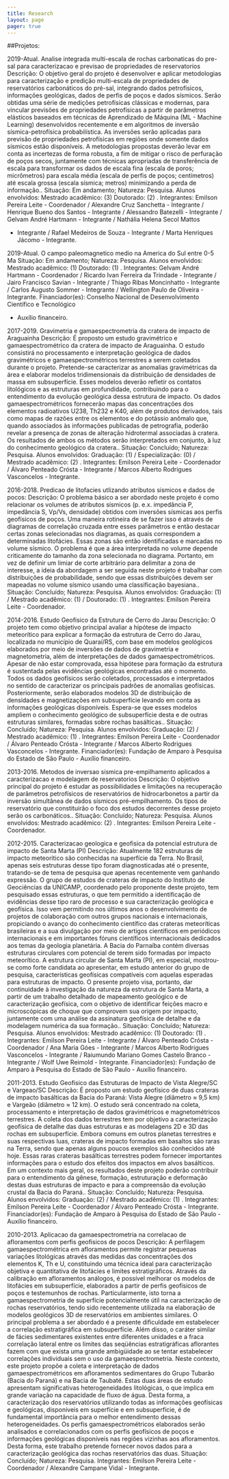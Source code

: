 ```yaml
---
title: Research
layout: page
pager: true
---
```


##Projetos:

2019-Atual. Analise integrada multi-escala de rochas carbonaticas do pre-sal
para caracterizacao e previsao de propriedades de reservatorios Descrição: O
objetivo geral do projeto é desenvolver e aplicar metodologias para
caracterização e predição multi-escala de propriedades de reservatórios
carbonáticos do pré-sal, integrando dados petrofísicos, informações geológicas,
dados de perfis de poços e dados sísmicos. Serão obtidas uma série de medições
petrofísicas clássicas e modernas, para vincular previsões de propriedades
petrofísicas a partir de parâmetros elásticos baseados em técnicas de
Aprendizado de Máquina (ML - Machine Learning) desenvolvidos recentemente e em
algoritmos de inversão sísmica-petrofísica probabilística. As inversões serão
aplicadas para previsão de propriedades petrofísicas em regiões onde somente
dados sísmicos estão disponíveis. A metodologias propostas deverão levar em
conta as incertezas de forma robusta, a fim de mitigar o risco de perfuração de
poços secos, juntamente com técnicas apropriadas de transferência de escala
para transformar os dados de escala fina (escala de poros; micrômetros) para
escala média (escala de perfis de poços; centímetros) até escala grossa (escala
sísmica; metros) minimizando a perda de informação.. Situação: Em andamento;
Natureza: Pesquisa. Alunos envolvidos: Mestrado acadêmico: (3) Doutorado: (2) .
Integrantes: Emilson Pereira Leite - Coordenador / Alexandre Cruz Sanchetta -
Integrante / Henrique Bueno dos Santos - Integrante / Alessandro Batezelli -
Integrante / Gelvam André Hartmann - Integrante / Nathália Helena Secol Mattos
- Integrante / Rafael Medeiros de Souza - Integrante / Marta Henriques Jácomo -
Integrante.

2019-Atual. O campo paleomagnetico medio na America do Sul entre 0-5 Ma
Situação: Em andamento; Natureza: Pesquisa. Alunos envolvidos: Mestrado
acadêmico: (1) Doutorado: (1) . Integrantes: Gelvam André Hartmann -
Coordenador / Ricardo Ivan Ferreira da Trindade - Integrante / Jairo Francisco
Savian - Integrante / Thiago Ribas Moncinhatto - Integrante / Carlos Augusto
Sommer - Integrante / Wellington Paulo de Oliveira - Integrante.
Financiador(es): Conselho Nacional de Desenvolvimento Científico e Tecnológico
- Auxílio financeiro.

2017-2019. Gravimetria e gamaespectrometria da cratera de impacto de Araguainha
Descrição: É proposto um estudo gravimétrico e gamaespectrométrico da cratera
de impacto de Araguainha. O estudo consistirá no processamento e interpretação
geológica de dados gravimétricos e gamaespectrométricos terrestres a serem
coletados durante o projeto. Pretende-se caracterizar as anomalias
gravimétricas da área e elaborar modelos tridimensionais da distribuição de
densidades de massa em subsuperfície. Esses modelos deverão refletir os
contatos litológicos e as estruturas em profundidade, contribuindo para o
entendimento da evolução geológica dessa estrutura de impacto. Os dados
gamaespectrométricos fornecerão mapas das concentrações dos elementos
radioativos U238, Th232 e K40, além de produtos derivados, tais como mapas de
razões entre os elementos e do potássio anômalo que, quando associados às
informações publicadas de petrografia, poderão revelar a presença de zonas de
alteração hidrotermal associadas à cratera. Os resultados de ambos os métodos
serão interpretados em conjunto, à luz do conhecimento geológico da cratera..
Situação: Concluído; Natureza: Pesquisa. Alunos envolvidos: Graduação: (1) /
Especialização: (0) / Mestrado acadêmico: (2) . Integrantes: Emilson Pereira
Leite - Coordenador / Álvaro Penteado Crósta - Integrante / Marcos Alberto
Rodrigues Vasconcelos - Integrante.

2016-2018. Predicao de litofacies utlizando atributos sismicos e dados de
pocos: Descrição: O problema básico a ser abordado neste projeto é como
relacionar os volumes de atributos sísmicos (p. e.x. impedância P, impedância
S, Vp/Vs, densidade) obtidos com inversões sísmicas aos perfis geofísicos de
poços. Uma maneira rotineira de se fazer isso é através de diagramas de
correlação cruzada entre esses parâmetros e então destacar certas zonas
selecionadas nos diagramas, as quais correspondem a determinadas litofácies.
Essas zonas são então identificadas e marcadas no volume sísmico. O problema é
que a área interpretada no volume depende criticamente do tamanho da zona
selecionada no diagrama. Portanto, em vez de definir um limiar de corte
arbitrário para delimitar a zona de interesse, a ideia da abordagem a ser
seguida neste projeto é trabalhar com distribuições de probabilidade, sendo que
essas distribuições devem ser mapeadas no volume sísmico usando uma
classificação bayesiana.. Situação: Concluído; Natureza: Pesquisa. Alunos
envolvidos: Graduação: (1) / Mestrado acadêmico: (1) / Doutorado: (1) .
Integrantes: Emilson Pereira Leite - Coordenador.

2014-2016. Estudo Geofisico da Estrutura de Cerro do Jarau Descrição: O projeto
tem como objetivo principal avaliar a hipótese de impacto meteorítico para
explicar a formação da estrutura de Cerro do Jarau, localizada no município de
Quaraí/RS, com base em modelos geológicos elaborados por meio de inversões de
dados de gravimetria e magnetometria, além de interpretações de dados
gamaespectrométricos. Apesar de não estar comprovada, essa hipótese para
formação da estrutura é sustentada pelas evidências geológicas encontradas até
o momento. Todos os dados geofísicos serão coletados, processados e
interpretados no sentido de caracterizar os principais padrões de anomalias
geofísicas. Posteriormente, serão elaborados modelos 3D de distribuição de
densidades e magnetizações em subsuperfície levando em conta as informações
geológicas disponíveis. Espera-se que esses modelos ampliem o conhecimento
geológico de subsuperfície desta e de outras estruturas similares, formadas
sobre rochas basálticas.. Situação: Concluído; Natureza: Pesquisa. Alunos
envolvidos: Graduação: (2) / Mestrado acadêmico: (1) . Integrantes: Emilson
Pereira Leite - Coordenador / Álvaro Penteado Crósta - Integrante / Marcos
Alberto Rodrigues Vasconcelos - Integrante. Financiador(es): Fundação de Amparo
à Pesquisa do Estado de São Paulo - Auxílio financeiro.

2013-2016. Metodos de inversao sismica pre-empilhamento aplicados a
caracterizacao e modelagem de reservatorios Descrição: O objetivo principal do
projeto é estudar as possibilidades e limitações na recuperação de parâmetros
petrofísicos de reservatórios de hidrocarbonetos a partir da inversão
simultânea de dados sísmicos pré-empilhamento. Os tipos de reservatório que
constituirão o foco dos estudos decorrentes desse projeto serão os
carbonáticos.. Situação: Concluído; Natureza: Pesquisa. Alunos envolvidos:
Mestrado acadêmico: (2) . Integrantes: Emilson Pereira Leite - Coordenador.

2012-2015. Caracterizacao geologica e geofisica da potencial estrutura de
impacto de Santa Marta (PI) Descrição: Atualmente 182 estruturas de impacto
meteorítico são conhecidas na superfície da Terra. No Brasil, apenas seis
estruturas desse tipo foram diagnosticadas até o presente, tratando-se de tema
de pesquisa que apenas recentemente vem ganhando expressão. O grupo de estudos
de crateras de impacto do Instituto de Geociências da UNICAMP, coordenado pelo
proponente deste projeto, tem pesquisado essas estruturas, o que tem permitido
a identificação de evidências desse tipo raro de processo e sua caracterização
geológica e geofísica. Isso vem permitindo nos últimos anos o desenvolvimento
de projetos de colaboração com outros grupos nacionais e internacionais,
propiciando o avanço do conhecimento científico das crateras meteoríticas
brasileiras e a sua divulgação por meio de artigos científicos em periódicos
internacionais e em importantes fóruns científicos internacionais dedicados aos
temas da geologia planetária. A Bacia do Parnaíba contém diversas estruturas
circulares com potencial de terem sido formadas por impacto meteorítico. A
estrutura circular de Santa Marta (PI), em especial, mostrou-se como forte
candidata ao apresentar, em estudo anterior do grupo de pesquisa,
características geofísicas compatíveis com aquelas esperadas para estruturas de
impacto. O presente projeto visa, portanto, dar continuidade à investigação da
natureza da estrutura de Santa Marta, a partir de um trabalho detalhado de
mapeamento geológico e de caracterização geofísica, com o objetivo de
identificar feições macro e microscópicas de choque que comprovem sua origem
por impacto, juntamente com uma análise da assinatura geofísica de detalhe e da
modelagem numérica da sua formação.. Situação: Concluído; Natureza: Pesquisa.
Alunos envolvidos: Mestrado acadêmico: (1) Doutorado: (1) . Integrantes:
Emilson Pereira Leite - Integrante / Álvaro Penteado Crósta - Coordenador / Ana
Maria Góes - Integrante / Marcos Alberto Rodrigues Vasconcelos - Integrante /
Raiumundo Mariano Gomes Castelo Branco - Integrante / Wolf Uwe Reimold -
Integrante. Financiador(es): Fundação de Amparo à Pesquisa do Estado de São
Paulo - Auxílio financeiro.

2011-2013. Estudo Geofisico das Estruturas de Impacto de Vista Alegre/SC e
Vargeao/SC Descrição: É proposto um estudo geofísico de duas crateras de
impacto basálticas da Bacia do Paraná: Vista Alegre (diâmetro ≈ 9,5 km) e
Vargeão (diâmetro ≈ 12 km). O estudo será concentrado na coleta, processamento
e interpretação de dados gravimétricos e magnetométricos terrestres. A coleta
dos dados terrestres tem por objetivo a caracterização geofísica de detalhe das
duas estruturas e as modelagens 2D e 3D das rochas em subsuperfície. Embora
comuns em outros planetas terrestres e suas respectivas luas, crateras de
impacto formadas em basaltos são raras na Terra, sendo que apenas alguns poucos
exemplos são conhecidos até hoje. Essas raras crateras basálticas terrestres
podem fornecer importantes informações para o estudo dos efeitos dos impactos
em alvos basálticos. Em um contexto mais geral, os resultados deste projeto
poderão contribuir para o entendimento da gênese, formação, estruturação e
deformação destas duas estruturas de impacto e para a compreensão da evolução
crustal da Bacia do Paraná.. Situação: Concluído; Natureza: Pesquisa. Alunos
envolvidos: Graduação: (2) / Mestrado acadêmico: (1) . Integrantes: Emilson
Pereira Leite - Coordenador / Álvaro Penteado Crósta - Integrante.
Financiador(es): Fundação de Amparo à Pesquisa do Estado de São Paulo - Auxílio
financeiro.

2010-2013. Aplicacao da gamaespectrometria na correlacao de afloramentos com
perfis geofisicos de pocos Descrição: A perfilagem gamaespectrométrica em
afloramentos permite registrar pequenas variações litológicas através das
medidas das concentrações dos elementos K, Th e U, constituindo uma técnica
ideal para caracterização objetiva e quantitativa de litofácies e limites
estratigráficos. Através da calibração em afloramentos análogos, é possível
melhorar os modelos de litofácies em subsuperfície, elaborados a partir de
perfis geofísicos de poços e testemunhos de rochas. Particularmente, isto torna
a gamaespectrometria de superfície potencialmente útil na caracterização de
rochas reservatórios, tendo sido recentemente utilizada na elaboração de
modelos geológicos 3D de reservatórios em ambientes similares. O principal
problema a ser abordado é a presente dificuldade em estabelecer a correlação
estratigráfica em subsuperfície. Além disso, o caráter similar de fácies
sedimentares existentes entre diferentes unidades e a fraca correlação lateral
entre os limites das seqüências estratigráficas aflorantes fazem com que exista
uma grande ambigüidade ao se tentar estabelecer correlações individuais sem o
uso da gamaespectrometria. Neste contexto, este projeto propõe a coleta e
interpretação de dados gamaespectrométricos em afloramentos sedimentares do
Grupo Tubarão (Bacia do Paraná) e na Bacia de Taubaté. Estas duas áreas de
estudo apresentam significativas heterogeneidades litológicas, o que implica em
grande variação na capacidade de fluxo de água. Desta forma, a caracterização
dos reservatórios utilizando todas as informações geofísicas e geológicas,
disponíveis em superfície e em subsuperfície, é de fundamental importância para
o melhor entendimento dessas heterogeneidades. Os perfis gamaespectrométricos
elaborados serão analisados e correlacionados com os perfis geofísicos de poços
e informações geológicas disponíveis nas regiões vizinhas aos afloramentos.
Desta forma, este trabalho pretende fornecer novos dados para a caracterização
geológica das rochas reservatórios das duas. Situação: Concluído; Natureza:
Pesquisa. Integrantes: Emilson Pereira Leite - Coordenador / Alexandre Campane
Vidal - Integrante.
